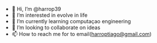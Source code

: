 - 👋 Hi, I’m @harrop39
- 👀 I’m interested in evolve in life
- 🌱 I’m currently learning computaçao engineering
- 💞️ I’m looking to collaborate on ideas
- 📫 How to reach me for to email(harroptiago@gmail.com)

<!---
harrop39/harrop39 is a ✨ special ✨ repository because its `README.md` (this file) appears on your GitHub profile.
You can click the Preview link to take a look at your changes.
--->
